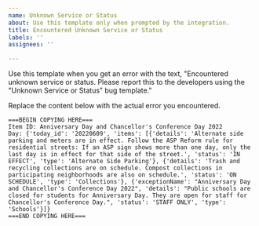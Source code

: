 ```yaml
---
name: Unknown Service or Status
about: Use this template only when prompted by the integration.
title: Encountered Unknown Service or Status
labels: ''
assignees: ''

---
```


Use this template when you get an error with the text, "Encountered unknown service or status. Please report this to the developers using the "Unknown Service or Status" bug template."

Replace the content below with the actual error you encountered.

```
===BEGIN COPYING HERE===
Item ID: Anniversary Day and Chancellor's Conference Day 2022
Day: {'today_id': '20220609', 'items': [{'details': 'Alternate side parking and meters are in effect. Follow the ASP Reform rule for residential streets: If an ASP sign shows more than one day, only the last day is in effect for that side of the street.', 'status': 'IN EFFECT', 'type': 'Alternate Side Parking'}, {'details': 'Trash and recycling collections are on schedule. Compost collections in participating neighborhoods are also on schedule.', 'status': 'ON SCHEDULE', 'type': 'Collections'}, {'exceptionName': "Anniversary Day and Chancellor's Conference Day 2022", 'details': "Public schools are closed for students for Anniversary Day. They are open for staff for Chancellor's Conference Day.", 'status': 'STAFF ONLY', 'type': 'Schools'}]}
===END COPYING HERE===
```
